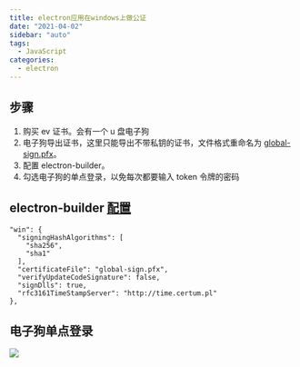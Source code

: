 ```yaml
---
title: electron应用在windows上做公证
date: "2021-04-02"
sidebar: "auto"
tags:
  - JavaScript
categories:
  - electron
---
```


## 步骤

1. 购买 ev 证书。会有一个 u 盘电子狗
2. 电子狗导出证书，这里只能导出不带私钥的证书，文件格式重命名为 [global-sign.pfx](https://www.electron.build/configuration/win#common-questions)。
3. 配置 electron-builder。
4. 勾选电子狗的单点登录，以免每次都要输入 token 令牌的密码

## electron-builder [配置](https://www.electron.build/configuration/win)

```
"win": {
  "signingHashAlgorithms": [
    "sha256",
    "sha1"
  ],
  "certificateFile": "global-sign.pfx",
  "verifyUpdateCodeSignature": false,
  "signDlls": true,
  "rfc3161TimeStampServer": "http://time.certum.pl"
},

```

## 电子狗单点登录

![](https://z3.ax1x.com/2021/04/02/cmQDYD.png)
